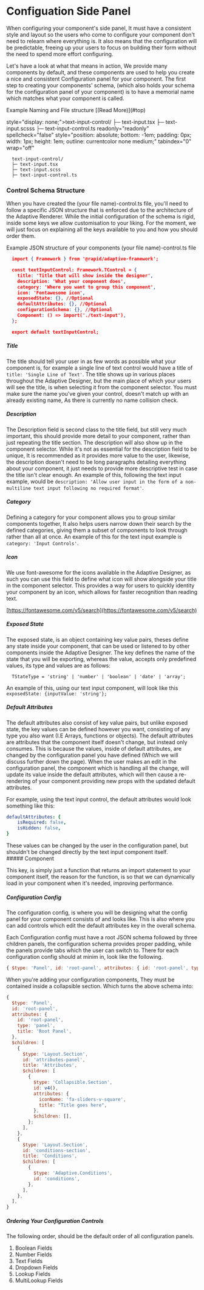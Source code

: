 # Configuation Side Panel

When configuring your component's side panel, It must have a consistent style and layout so the users who come to configure your component don't need to relearn where everything is. It also means that the configuration will be predictable, freeing up your users to focus on building their form without the need to spend more effort configuring.

Let's have a look at what that means in action, We provide many components by default, and these components are used to help you create a nice and consistent Configuration panel for your component. The first step to creating your components' schema, (which also holds your schema for the configuration panel of your component) is to have a memorial name which matches what your component is called.

<p class="callout info">Example Naming and File structure [(Read More)](#top)</p>


style="display: none;">text-input-control/ ├─ text-input.tsx ├─ text-input.scsss ├─ text-input-control.ts
      readonly="readonly" spellcheck="false"
      style="position: absolute; bottom: -1em; padding: 0px; width: 1px; height: 1em; outline: currentcolor none medium;"
      tabindex="0" wrap="off"
```
  text-input-control/
  ├─ text-input.tsx
  ├─ text-input.scss
  ├─ text-input-control.ts
```

### Control Schema Structure

When you have created the (your file name)-control.ts file, you'll need to follow a specific JSON structure that is enforced due to the architecture of the Adaptive Renderer. While the initial configuration of the schema is rigid, inside some keys we allow customisation to your liking. For the moment, we will just focus on explaining all the keys available to you and how you should order them.

<p class="callout info">Example JSON structure of your components (your file name)-control.ts file</p>

```JSON
  import { Framework } from '@rapid/adaptive-framework';

  const textInputControl: Framework.TControl = {
    title: 'Title that will show inside the designer',
    description: 'What your component does',
    category: 'Where you want to group this component',
    icon: 'Fontawesome icon',
    exposedState: {}, //Optional
    defaultAttributes: {}, //Optional
    configurationSchema: {}, //Optional
    Component: () => import('./text-input'),
  };

  export default textInputControl;
```

##### Title

The title should tell your user in as few words as possible what your component is, for example a single line of text control would have a title of `title: 'Single Line of Text'`. The title shows up in various places throughout the Adaptive Designer, but the main place of which your users will see the title, is when selecting it from the component selector. You must make sure the name you've given your control, doesn't match up with an already existing name, As there is currently no name collision check.

##### Description

The Description field is second class to the title field, but still very much important, this should provide more detail to your component, rather than just repeating the title section. The description will also show up in the component selector. While it's not as essential for the description field to be unique, It is recommended as it provides more value to the user, likewise, the description doesn't need to be long paragraphs detailing everything about your component, it just needs to provide more descriptive test in case the title isn't clear enough. An example of this, following the text input example, would be `description: 'Allow user input in the form of a non-multiline text input following no required format'`.

##### Category

Defining a category for your component allows you to group similar components together, It also helps users narrow down their search by the defined categories, giving them a subset of components to look through rather than all at once. An example of this for the text input example is `category: 'Input Controls'`.

##### Icon

We use font-awesome for the icons available in the Adaptive Designer, as such you can use this field to define what icon will show alongside your title in the component selector. This provides a way for users to quickly identity your component by an icon, which allows for faster recognition than reading text.

[https://fontawesome.com/v5/search](https://fontawesome.com/v5/search)

##### Exposed State

The exposed state, is an object containing key value pairs, theses define any state inside your component, that can be used or listened to by other components inside the Adaptive Designer. The key defines the name of the state that you will be exporting, whereas the value, accepts only predefined values, its type and values are as follows:

```Nginx
  TStateType = 'string' | 'number' | 'boolean' | 'date' | 'array';
```

An example of this, using our text input component, will look like this `exposedState: {inputValue: 'string'};`

##### Default Attributes

The default attributes also consist of key value pairs, but unlike exposed state, the key values can be defined however you want, consisting of any type you also want (I.E Arrays, functions or objects). The default attributes are attributes that the component itself doesn't change, but instead only consumes. This is because the values, inside of default attributes, are changed by the configuration panel you have defined (Which we will discuss further down the page). When the user makes an edit in the configuration panel, the component which is handling all the change, will update its value inside the default attributes, which will then cause a re-rendering of your component providing new props with the updated default attributes.

For example, using the text input control, the default attributes would look something like this:

```YAML
defaultAttributes: {
	isRequired: false,
  	isHidden: false,
}
```

<div id="bkmrk-these-values-can-be-">These values can be changed by the user in the configuration panel, but shouldn't be changed directly by the text input component itself.</div>##### Component

This key, is simply just a function that returns an import statement to your component itself, the reason for the function, is so that we can dynamically load in your component when it's needed, improving performance.

##### Configuration Config

The configuration config, is where you will be designing what the config panel for your component consists of and looks like. This is also where you can add controls which edit the default attributes key in the overall schema.

Each Configuration config must have a root JSON schema followed by three children panels, the configuration schema provides proper padding, while the panels provide tabs which the user can switch to. There for each configuration config should at minim in, look like the following.

```js
{ $type: 'Panel', id: 'root-panel', attributes: { id: 'root-panel', type: 'panel', title: 'Root Panel', }, $children: [{ $type: 'Layout.Section', id: 'attributes-panel', title: 'Attributes', $children: [], }, { $type: 'Layout.Section', id: 'conditions-section', title: 'Conditions', $children: [{ $type: 'Adaptive.Conditions', id: 'conditions', },], },] }
```

When you're adding your configuration components, They must be contained inside a collapsible section. Which turns the above schema into:

```js
{
  $type: 'Panel',
  id: 'root-panel',
  attributes: {
    id: 'root-panel',
    type: 'panel',
    title: 'Root Panel',
  },
  $children: [
    {
      $type: 'Layout.Section',
      id: 'attributes-panel',
      title: 'Attributes',
      $children: [
      	{
          $type: 'Collapsible.Section',
          id: v4(),
          attributes: {
            iconName: 'fa-sliders-v-square',
            title: "Title goes here",
          },
          $children: [],
        };
      ],
    },
    {
      $type: 'Layout.Section',
      id: 'conditions-section',
      title: 'Conditions',
      $children: [
        {
          $type: 'Adaptive.Conditions',
          id: 'conditions',
        },
      ],
    },
  ],
}
```

##### Ordering Your Configuration Controls

The following order, should be the default order of all configuration panels.

1. Boolean Fields
2. Number Fields
3. Text Fields
4. Dropdown Fields
5. Lookup Fields
6. MultiLookup Fields